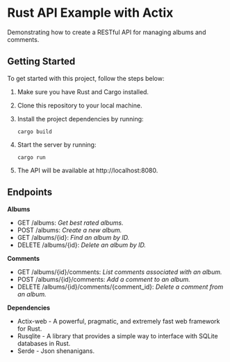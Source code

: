 # Rust API Example with Actix
Demonstrating how to create a RESTful API for managing albums and comments.

## Getting Started

To get started with this project, follow the steps below:

1. Make sure you have Rust and Cargo installed.
2. Clone this repository to your local machine.
3. Install the project dependencies by running:

   `cargo build`

4. Start the server by running:

    `cargo run`

5. The API will be available at http://localhost:8080.

## Endpoints

**Albums**

- GET /albums: *Get best rated albums.*
- POST /albums: *Create a new album.*
- GET /albums/{id}: *Find an album by ID.*
- DELETE /albums/{id}: *Delete an album by ID.*

**Comments**

- GET /albums/{id}/comments: *List comments associated with an album.*
- POST /albums/{id}/comments: *Add a comment to an album.*
- DELETE /albums/{id}/comments/{comment_id}: *Delete a comment from an album.*

**Dependencies**

- Actix-web - A powerful, pragmatic, and extremely fast web framework for Rust.
- Rusqlite - A library that provides a simple way to interface with SQLite databases in Rust.
- Serde - Json shenanigans.

